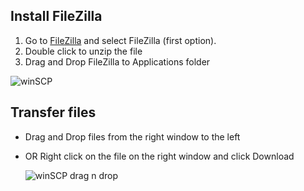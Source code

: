  ## Install FileZilla

1. Go to [FileZilla](https://filezilla-project.org/download.php?platform=osx) and select FileZilla (first option).
2. Double click to unzip the file
3. Drag and Drop FileZilla to Applications folder

  ![winSCP](https://raw.githubusercontent.com/misc-sonchau/dev-tool-tutorials/main/images/winSCP_login.jpg)

  ## Transfer files

  - Drag and Drop files from the right window to the left
  - OR Right click on the file on the right window and click Download

    ![winSCP drag n drop](https://raw.githubusercontent.com/misc-sonchau/dev-tool-tutorials/main/images/winSCP_dragndrop.jpg)

